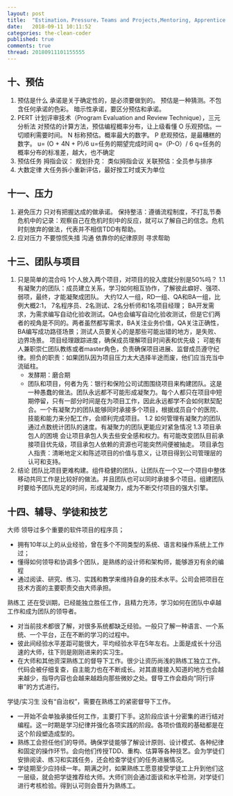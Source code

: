 ```yaml
---
layout: post
title:  "Estimation，Pressure，Teams and Projects,Mentoring, Apprenticeship, and Craftsmanship"
date:   2018-09-11 10:11:52
categories: the-clean-coder
published: true
comments: true
thread: 20180911101155555
---
```

十、预估
---
1. 预估是什么
承诺是关于确定性的，是必须要做到的。
预估是一种猜测。不包含任何承诺的色彩。
暗示性承诺，要区分预估和承诺。
2. PERT
计划评审技术（Program Evaluation and Review Technique），三元分析法
对预估的计算方法，预估编程概率分布，让上级看懂
O 乐观预估。一切顺利需要时间。
N 标称预估。概率最大的数字。
P 悲观预估，是最糟糕的数字。
u= (O + 4N + P)/6  u=任务的期望完成时间
q=（P-O）/ 6 q=任务的概率分布的标准差，越大，也不确定
3. 预估任务
   拇指会议：
   规划扑克： 类似拇指会议
   关联预估：全员参与排序
4. 大数定律
大任务拆小重新评估，最好按工时或天为单位


十一、压力
---
1. 避免压力
只对有把握达成的做承诺。
保持整洁：遵循流程制度，不打乱节奏
危机中的记录：观察自己在危机时刻中的反应，就可以了解自己的信念。危机时刻放弃的做法，代表并不相信TDD有帮助。
2. 应对压力
不要惊慌失措
沟通
依靠你的纪律原则
寻求帮助

十三、团队与项目
---
1. 只是简单的混合吗
      1个人放入两个项目，对项目的投入度就分别是50%吗？
1.1 有凝聚力的团队：成员建立关系，学习如何相互协作，了解彼此癖好、强项、弱项，最终，才能凝聚成团队。
       大约12人一组，RD一组、QA和BA一组，比例大概2:1， 7名程序员、2名测试、2名分析师和1名项目经理；
       BA开发需求，为需求编写自动化验收测试。QA也会编写自动化验收测试，但是它们两者的视角是不同的。两者虽然都写需求，BA关注业务价值，QA关注正确性，BA编写成功路径场景；测试人员要关心的是那些可能出错的地方，是失败、边界场景。
       项目经理跟踪进度，确保成员理解项目时间表和优先级；
      可能有人兼职崇仁团队教练或者master角色，负责确保项目进展、监督成员遵守纪律。担负的职责：如果团队因为项目压力太大选择半途而废，他们应当充当中流砥柱。
      - 发酵期：磨合期
      - 团队和项目，何者为先：银行和保险公司试图围绕项目来构建团队。这是一种愚蠢的做法。团队永远都不可能形成凝聚力。每个人都只在项目中短期停留，只有一部分时间是在为项目工作，因此永远都学不会如何默契配合。一个有凝聚力的团队能够同时承接多个项目，根据成员自个的医院、技能和能力来分配工作，会顺利完成项目。
1.2 如何管理有凝聚力的团队
通过点数统计团队的速度。有凝聚力的团队更能应对紧急情况
1.3 项目承包人的困境
会让项目承包人失去些安全感和权力。有可能改变团队目前承接项目优先级，项目承包人依赖的资源也可能突然间便被抽走。
项目承包人指责：清晰地定义和陈述项目的价值与意义，让项目得到公司管理层的认可和支持。
2. 结论
团队比项目更难构建。组件稳健的团队，让团队在一个又一个项目中整体移动共同工作是比较好的做法。并且团队也可以同时承接多个项目。组建团队时要给予团队充足的时间，形成凝聚力，成为不断交付项目的强大引擎。

十四、辅导、学徒和技艺
---
大师
领导过多个重要的软件项目的程序员；
 - 拥有10年以上的从业经验，曾在多个不同类型的系统、语言和操作系统上工作过；
 - 懂得如何领导和协调多个团队，是熟练的设计师和架构师，能够游刃有余的编程
 - 通过阅读、研究、练习、实践和教学来维持自身的技术水平。公司会把项目在技术方面的主要职责交由大师承担。

熟练工
还在受训期，已经能独立胜任工作，且精力充沛，学习如何在团队中卓越工作和成为团队的领导者。
  - 对当前技术都很了解，对很多系统都缺乏经验。一般只了解一种语言、一个系统、一个平台，正在不断的学习的过程中。
  - 彼此间经验水平差距可能很大，平均经验水平在5年左右。上面是成长十分迅速的大师，往下则是刚刚进来的实习生。
  - 在大师和其他资深熟练工的督导下工作。很少让资历尚浅的熟练工独立工作。代码会被仔细复查，自主能力也在不断成长。对其直接接入知道的地方也会越来越少，指导内容也会越来越趋向那些微妙之处。督导工作会趋向“同行评审”的方式进行。

学徒/实习生
没有“自治权”，需要在熟练工的紧密督导下工作。
  - 一开始不会单独承接任何工作，主要打下手。这阶段应该十分密集的进行结对编程。这一时期是学习纪律并强化各项实践的阶段。各项价值观的基础都是在这个阶段塑造成型的。
  - 熟练工会担任他们的导师。确保学徒能够了解设计原则、设计模式、各种纪律和固定的操作环节。会向他们传授TDD、重构、估算等各种技艺。会为学徒们安排阅读、练习和实践任务，还会检查学徒们的任务进展情况。
   - 学徒期至少应持续一年。期满之时，如果熟练工愿意接受学徒工上升到他们这一层级，就会把学徒推荐给大师。大师们则会通过面谈和水平检测，对学徒们进行考核检验。得到认可则会晋升为熟练工。
